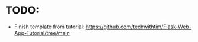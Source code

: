 # TODO:
- Finish template from tutorial: https://github.com/techwithtim/Flask-Web-App-Tutorial/tree/main
